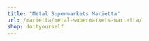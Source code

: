 ```yaml
---
title: "Metal Supermarkets Marietta"
url: /marietta/metal-supermarkets-marietta/
shop: doityourself
---
```

